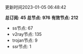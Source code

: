 更新时间2023-01-05 06:48:42

**总订阅: 45**
**总节点: 976**
**有效节点: 212**
- ss节点: 67
- v2ray节点: 135
- trojan节点: 9
- ssr节点: 1
